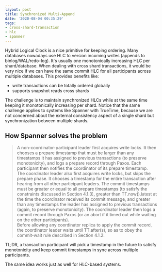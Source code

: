 ```yaml
---
layout: post
title: Synchronized Multi-Append
date: '2020-08-04 00:35:29'
tags:
- cross-shard-transaction
- hlc
- spanner
---
```


Hybrid Logical Clock is a nice primitive for keeping ordering. Many databases nowadays use HLC to version incoming writes (appends to binlog/WAL/redo-log). It's usually one monotonically increasing HLC per shard/database. When dealing with cross shard transactions, it would be very nice if we can have the same commit HLC for all participants across multiple databases. This provides benefits like:

- write transactions can be totally ordered globally
- supports snapshot reads cross shards

The challenge is to maintain synchronized HLCs while at the same time keeping it monotonically increasing per shard. Notice that the same challenge applies to systems like Spanner with TrueTime, because we are not concerned about the external consistency aspect of a single shard but synchronization between multiple shards.

## How Spanner solves the problem

> A non-coordinator-participant leader first acquires write locks. It then chooses a prepare timestamp that must be larger than any timestamps it has assigned to previous transactions (to preserve monotonicity), and logs a prepare record through Paxos. Each participant then notifies the coordinator of its prepare timestamp.  
> The coordinator leader also first acquires write locks, but skips the prepare phase. It chooses a timestamp for the entire transaction after hearing from all other participant leaders. The commit timestamps must be greater or equal to all prepare timestamps (to satisfy the constraints discussed in Section 4.1.3), greater than TT.now().latest at the time the coordinator received its commit message, and greater than any timestamps the leader has assigned to previous transactions (again, to preserve monotonicity). The coordinator leader then logs a commit record through Paxos (or an abort if it timed out while waiting on the other participants).  
> Before allowing any coordinator replica to apply the commit record, the coordinator leader waits until TT.after(s), so as to obey the commit-wait rule described in Section 4.1.2.

TL;DR, a transaction participant will pick a timestamp in the future to satisfy monotonicity and keep commit timestamps in sync across multiple participants.

The same idea works just as well for HLC-based systems.

<!--kg-card-end: markdown-->